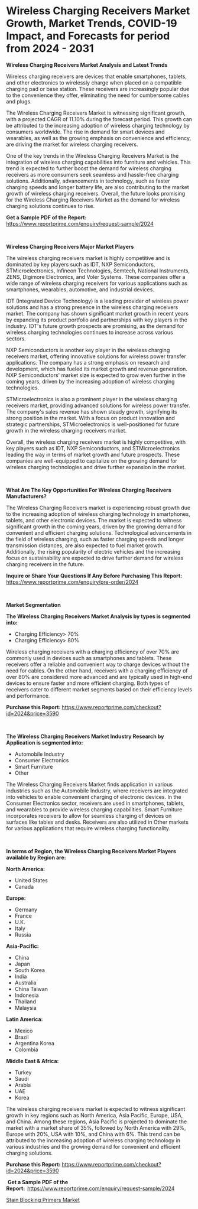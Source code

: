 <p><h1>Wireless Charging Receivers Market Growth, Market Trends, COVID-19 Impact, and Forecasts for period from 2024 - 2031</h1></p><p><strong>Wireless Charging Receivers Market Analysis and Latest Trends</strong></p>
<p><p>Wireless charging receivers are devices that enable smartphones, tablets, and other electronics to wirelessly charge when placed on a compatible charging pad or base station. These receivers are increasingly popular due to the convenience they offer, eliminating the need for cumbersome cables and plugs.</p><p>The Wireless Charging Receivers Market is witnessing significant growth, with a projected CAGR of 11.10% during the forecast period. This growth can be attributed to the increasing adoption of wireless charging technology by consumers worldwide. The rise in demand for smart devices and wearables, as well as the growing emphasis on convenience and efficiency, are driving the market for wireless charging receivers.</p><p>One of the key trends in the Wireless Charging Receivers Market is the integration of wireless charging capabilities into furniture and vehicles. This trend is expected to further boost the demand for wireless charging receivers as more consumers seek seamless and hassle-free charging solutions. Additionally, advancements in technology, such as faster charging speeds and longer battery life, are also contributing to the market growth of wireless charging receivers. Overall, the future looks promising for the Wireless Charging Receivers Market as the demand for wireless charging solutions continues to rise.</p></p>
<p><strong>Get a Sample PDF of the Report:&nbsp;</strong> <a href="https://www.reportprime.com/enquiry/request-sample/2024">https://www.reportprime.com/enquiry/request-sample/2024</a></p>
<p>&nbsp;</p>
<p><strong>Wireless Charging Receivers Major Market Players</strong></p>
<p><p>The wireless charging receivers market is highly competitive and is dominated by key players such as IDT, NXP Semiconductors, STMicroelectronics, Infineon Technologies, Semtech, National Instruments, ZENS, Digimore Electronics, and Voler Systems. These companies offer a wide range of wireless charging receivers for various applications such as smartphones, wearables, automotive, and industrial devices.</p><p>IDT (Integrated Device Technology) is a leading provider of wireless power solutions and has a strong presence in the wireless charging receivers market. The company has shown significant market growth in recent years by expanding its product portfolio and partnerships with key players in the industry. IDT's future growth prospects are promising, as the demand for wireless charging technologies continues to increase across various sectors.</p><p>NXP Semiconductors is another key player in the wireless charging receivers market, offering innovative solutions for wireless power transfer applications. The company has a strong emphasis on research and development, which has fueled its market growth and revenue generation. NXP Semiconductors' market size is expected to grow even further in the coming years, driven by the increasing adoption of wireless charging technologies.</p><p>STMicroelectronics is also a prominent player in the wireless charging receivers market, providing advanced solutions for wireless power transfer. The company's sales revenue has shown steady growth, signifying its strong position in the market. With a focus on product innovation and strategic partnerships, STMicroelectronics is well-positioned for future growth in the wireless charging receivers market.</p><p>Overall, the wireless charging receivers market is highly competitive, with key players such as IDT, NXP Semiconductors, and STMicroelectronics leading the way in terms of market growth and future prospects. These companies are well-equipped to capitalize on the growing demand for wireless charging technologies and drive further expansion in the market.</p></p>
<p>&nbsp;</p>
<p><strong>What Are The Key Opportunities For Wireless Charging Receivers Manufacturers?</strong></p>
<p><p>The Wireless Charging Receivers market is experiencing robust growth due to the increasing adoption of wireless charging technology in smartphones, tablets, and other electronic devices. The market is expected to witness significant growth in the coming years, driven by the growing demand for convenient and efficient charging solutions. Technological advancements in the field of wireless charging, such as faster charging speeds and longer transmission distances, are also expected to fuel market growth. Additionally, the rising popularity of electric vehicles and the increasing focus on sustainability are expected to drive further demand for wireless charging receivers in the future.</p></p>
<p><strong>Inquire or Share Your Questions If Any Before Purchasing This Report:</strong> <a href="https://www.reportprime.com/enquiry/pre-order/2024">https://www.reportprime.com/enquiry/pre-order/2024</a></p>
<p>&nbsp;</p>
<p><strong>Market Segmentation</strong></p>
<p><strong>The Wireless Charging Receivers Market Analysis by types is segmented into:</strong></p>
<p><ul><li>Charging Efficiency> 70%</li><li>Charging Efficiency> 80%</li></ul></p>
<p><p>Wireless charging receivers with a charging efficiency of over 70% are commonly used in devices such as smartphones and tablets. These receivers offer a reliable and convenient way to charge devices without the need for cables. On the other hand, receivers with a charging efficiency of over 80% are considered more advanced and are typically used in high-end devices to ensure faster and more efficient charging. Both types of receivers cater to different market segments based on their efficiency levels and performance.</p></p>
<p><strong>Purchase this Report:&nbsp;</strong><a href="https://www.reportprime.com/checkout?id=2024&price=3590">https://www.reportprime.com/checkout?id=2024&price=3590</a></p>
<p>&nbsp;</p>
<p><strong>The Wireless Charging Receivers Market Industry Research by Application is segmented into:</strong></p>
<p><ul><li>Automobile Industry</li><li>Consumer Electronics</li><li>Smart Furniture</li><li>Other</li></ul></p>
<p><p>The Wireless Charging Receivers Market finds application in various industries such as the Automobile Industry, where receivers are integrated into vehicles to enable convenient charging of electronic devices. In the Consumer Electronics sector, receivers are used in smartphones, tablets, and wearables to provide wireless charging capabilities. Smart Furniture incorporates receivers to allow for seamless charging of devices on surfaces like tables and desks. Receivers are also utilized in Other markets for various applications that require wireless charging functionality.</p></p>
<p>&nbsp;</p>
<p><strong>In terms of Region, the Wireless Charging Receivers Market Players available by Region are:</strong></p>
<p>
    <p> <strong> North America: </strong>
        <ul>
            <li>United States</li>
            <li>Canada</li>
        </ul>
        </p> 
    <p> <strong> Europe: </strong>
        <ul>
            <li>Germany</li>
            <li>France</li>
            <li>U.K.</li>
            <li>Italy</li>
            <li>Russia</li>
        </ul>
        </p> 
    <p> <strong> Asia-Pacific: </strong>
        <ul>
            <li>China</li>
            <li>Japan</li>
            <li>South Korea</li>
            <li>India</li>
            <li>Australia</li>
            <li>China Taiwan</li>
            <li>Indonesia</li>
            <li>Thailand</li>
            <li>Malaysia</li>
        </ul>
        </p> 
    <p> <strong> Latin America: </strong>
        <ul>
            <li>Mexico</li>
            <li>Brazil</li>
            <li>Argentina Korea</li>
            <li>Colombia</li>
        </ul>
        </p> 
    <p> <strong> Middle East & Africa: </strong>
        <ul>
            <li>Turkey</li>
            <li>Saudi</li>
            <li>Arabia</li>
            <li>UAE</li>
            <li>Korea</li>
        </ul>
    </p>
    </p>
<p><p>The wireless charging receivers market is expected to witness significant growth in key regions such as North America, Asia Pacific, Europe, USA, and China. Among these regions, Asia Pacific is projected to dominate the market with a market share of 35%, followed by North America with 29%, Europe with 20%, USA with 10%, and China with 6%. This trend can be attributed to the increasing adoption of wireless charging technology in various industries and the growing demand for convenient and efficient charging solutions.</p></p>
<p><strong>Purchase this Report: </strong><a href="https://www.reportprime.com/checkout?id=2024&price=3590">https://www.reportprime.com/checkout?id=2024&price=3590</a></p>
<p>&nbsp;<strong>Get a Sample PDF of the Report:&nbsp;&nbsp;</strong><a href="https://www.reportprime.com/enquiry/request-sample/2024">https://www.reportprime.com/enquiry/request-sample/2024</a></p>
<p><strong></strong></p>
<p><p><a href="https://glittery-fuchsia-86a.notion.site/Stain-Blocking-Primers-Market-Research-Report-Provides-Critical-Insights-that-can-help-Shape-Busines-2d80ac531b1a41d2992267f996b20554">Stain Blocking Primers Market</a></p></p>